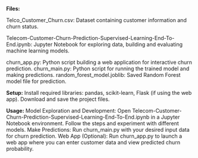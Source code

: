 **Files:**

Telco_Customer_Churn.csv: Dataset containing customer information and churn status.

Telecom-Customer-Churn-Prediction-Supervised-Learning-End-To-End.ipynb: Jupyter Notebook for exploring data, building and evaluating machine learning models.

churn_app.py: Python script building a web application for interactive churn prediction.
churn_main.py: Python script for running the trained model and making predictions.
random_forest_model.joblib: Saved Random Forest model file for prediction.

**Setup:**
Install required libraries: pandas, scikit-learn, Flask (if using the web app).
Download and save the project files.

**Usage:**
Model Exploration and Development: Open Telecom-Customer-Churn-Prediction-Supervised-Learning-End-To-End.ipynb in a Jupyter Notebook environment. Follow the steps and experiment with different models.
Make Predictions: Run churn_main.py with your desired input data for churn prediction.
Web App (Optional): Run churn_app.py to launch a web app where you can enter customer data and view predicted churn probability.
